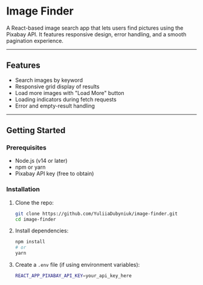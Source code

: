 # Image Finder

A React-based image search app that lets users find pictures using the Pixabay API. It features responsive design, error handling, and a smooth pagination experience.

---

## Features

- Search images by keyword  
- Responsive grid display of results  
- Load more images with "Load More" button  
- Loading indicators during fetch requests  
- Error and empty-result handling  

---

## Getting Started

### Prerequisites

- Node.js (v14 or later)  
- npm or yarn  
- Pixabay API key (free to obtain)

### Installation

1. Clone the repo:
    ```bash
    git clone https://github.com/YuliiaDubyniuk/image-finder.git
    cd image-finder
    ```

2. Install dependencies:
    ```bash
    npm install
    # or
    yarn
    ```

3. Create a `.env` file (if using environment variables):
    ```bash
    REACT_APP_PIXABAY_API_KEY=your_api_key_here
    ```
